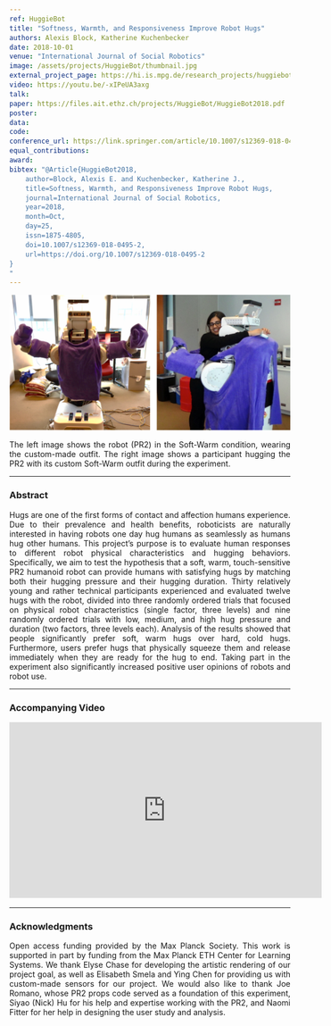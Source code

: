 ```yaml
---
ref: HuggieBot
title: "Softness, Warmth, and Responsiveness Improve Robot Hugs"
authors: Alexis Block, Katherine Kuchenbecker
date: 2018-10-01
venue: "International Journal of Social Robotics"
image: /assets/projects/HuggieBot/thumbnail.jpg
external_project_page: https://hi.is.mpg.de/research_projects/huggiebot-how-should-robots-hug
video: https://youtu.be/-xIPeUA3axg
talk: 
paper: https://files.ait.ethz.ch/projects/HuggieBot/HuggieBot2018.pdf
poster: 
data: 
code: 
conference_url: https://link.springer.com/article/10.1007/s12369-018-0495-2
equal_contributions: 
award: 
bibtex: "@Article{HuggieBot2018,
	author=Block, Alexis E. and Kuchenbecker, Katherine J.,
	title=Softness, Warmth, and Responsiveness Improve Robot Hugs,
	journal=International Journal of Social Robotics,
	year=2018,
	month=Oct,
	day=25,
	issn=1875-4805,
	doi=10.1007/s12369-018-0495-2,
	url=https://doi.org/10.1007/s12369-018-0495-2
}
"
---
```



<img class="fullcol" src="/assets/projects/HuggieBot/teaser.png" alt="HuggieBot Teaser" />

<p align="justify">
    <span class="figurecap">
    The left image shows the robot (PR2) in the Soft-Warm condition, wearing the custom-made outfit. The right image shows a participant hugging the PR2 with its custom Soft-Warm outfit during the experiment.
    </span>
</p>
<hr />
        

<h3>Abstract</h3>
<p align="justify">
Hugs are one of the first forms of contact and affection humans experience. Due to their prevalence and health benefits, roboticists are naturally interested in having robots one day hug humans as seamlessly as humans hug other humans. This project’s purpose is to evaluate human responses to different robot physical characteristics and hugging behaviors. Specifically, we aim to test the hypothesis that a soft, warm, touch-sensitive PR2 humanoid robot can provide humans with satisfying hugs by matching both their hugging pressure and their hugging duration. Thirty relatively young and rather technical participants experienced and evaluated twelve hugs with the robot, divided into three randomly ordered trials that focused on physical robot characteristics (single factor, three levels) and nine randomly ordered trials with low, medium, and high hug pressure and duration (two factors, three levels each). Analysis of the results showed that people significantly prefer soft, warm hugs over hard, cold hugs. Furthermore, users prefer hugs that physically squeeze them and release immediately when they are ready for the hug to end. Taking part in the experiment also significantly increased positive user opinions of robots and robot use.
</p>
<hr />
    


<h3>Accompanying Video</h3>
<div class="video" align="center">
    <iframe width="560" height="315" src="https://www.youtube.com/embed/-xIPeUA3axg" frameborder="0" allow="accelerometer; autoplay; encrypted-media; gyroscope; picture-in-picture" allowfullscreen></iframe>
</div>
<hr />



<h3>Acknowledgments</h3>
<p align="justify">
Open access funding provided by the Max Planck Society. This work is supported in part by funding from the Max Planck ETH Center for Learning Systems. We thank Elyse Chase for developing the artistic rendering of our project goal, as well as Elisabeth Smela and Ying Chen for providing us with custom-made sensors for our project. We would also like to thank Joe Romano, whose PR2 props code served as a foundation of this experiment, Siyao (Nick) Hu for his help and expertise working with the PR2, and Naomi Fitter for her help in designing the user study and analysis.
</p>